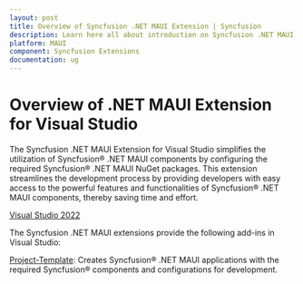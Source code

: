 ```yaml
---
layout: post
title: Overview of Syncfusion .NET MAUI Extension | Syncfusion
description: Learn here all about introduction on Syncfusion .NET MAUI extension for Visual Studio which made integration ease.
platform: MAUI
component: Syncfusion Extensions
documentation: ug
---
```


# Overview of .NET MAUI Extension for Visual Studio

The Syncfusion .NET MAUI Extension for Visual Studio simplifies the utilization of Syncfusion® .NET MAUI components by configuring the required Syncfusion® .NET MAUI NuGet packages. This extension streamlines the development process by providing developers with easy access to the powerful features and functionalities of Syncfusion® .NET MAUI components, thereby saving time and effort.

[Visual Studio 2022](https://marketplace.visualstudio.com/items?itemName=SyncfusionInc.MAUIVSExtension)

The Syncfusion .NET MAUI extensions provide the following add-ins in Visual Studio:

[Project-Template](template-studio):  Creates Syncfusion® .NET MAUI applications with the required Syncfusion® components and configurations for development.
